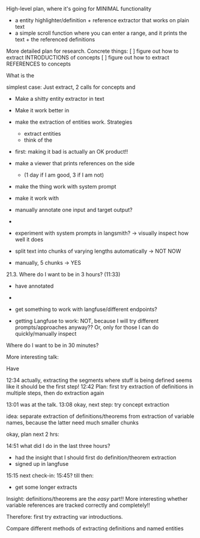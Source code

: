 High-level plan, where it's going for MINIMAL functionality
- a entity highlighter/definition + reference extractor that works on plain text
- a simple scroll function where you can enter a range, and it prints the text + the referenced definitions

More detailed plan for research. Concrete things:
 [ ] figure out how to extract INTRODUCTIONS of concepts
 [ ] figure out how to extract REFERENCES to concepts

What is the 

simplest case: Just extract, 2 calls for concepts and 
- Make a shitty entity extractor in text
- Make it work better in 

- make the extraction of entities work. Strategies
  - extract entities
  - think of the 
- first: making it bad is actually an OK product!!
- make a viewer that prints references on the side
  - (1 day if I am good, 3 if I am not)


- make the thing work with system prompt
- make it work with 

- manually annotate one input and target output?

- 


- experiment with system prompts in langsmith? -> visually inspect how well it does


- split text into chunks of varying lengths automatically -> NOT NOW
- manually, 5 chunks -> YES


21.3.
Where do I want to be in 3 hours? (11:33)
- have annotated
- 
- get something to work with langfuse/different endpoints?

- getting Langfuse to work: NOT, because I will try different prompts/approaches anyway?? Or, only for those I can do quickly/manually inspect

Where do I want to be in 30 minutes?


More interesting talk: 

Have 


12:34 actually, extracting the segments where stuff is being defined seems like it should be the first step!
12:42 Plan: first try extraction of definitions in multiple steps, then do extraction again

13:01 was at the talk.
13:08 okay, next step: try concept extraction

idea: separate extraction of definitions/theorems from extraction of variable names, because the latter need much smaller chunks

okay, plan next 2 hrs:


14:51 what did I do in the last three hours?
  - had the insight that I should first do definition/theorem extraction
  - signed up in langfuse

15:15 next check-in: 15:45?
till then:
  - get some longer extracts


Insight: definitions/theorems are the _easy_ part!! More interesting whether variable references are tracked correctly and completely!!

Therefore: first try extracting var introductions.

Compare different methods of extracting definitions and named entities